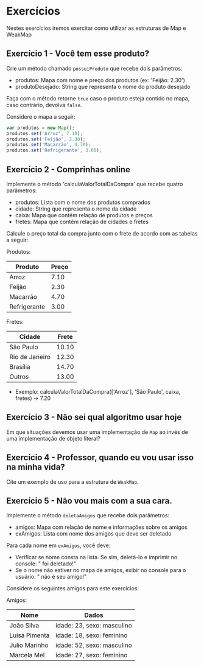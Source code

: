 # Exercícios

Nestes exercícios iremos exercitar como utilizar as estruturas de Map e WeakMap

## Exercício 1 - Você tem esse produto?
Crie um método chamado `possuiProduto` que recebe dois parâmetros:
- produtos: Mapa com nome e preço dos produtos (ex: 'Feijão: 2.30')
- produtoDesejado: String que representa o nome do produto desejado

Faça com o método retorne `true` caso o produto esteja contido no mapa, caso contrário, devolva `false`.

Considere o mapa a seguir:
``` javascript
var produtos = new Map();
produtos.set('Arroz', 7.10);
produtos.set('Feijão', 2.30);
produtos.set('Macarrão', 4.70);
produtos.set('Refrigerante', 3.00);
```

## Exercício 2 - Comprinhas online
Implemente o método 'calculaValorTotalDaCompra' que recebe quatro parâmetros:
- produtos: Lista com o nome dos produtos comprados
- cidade: String que representa o nome da cidade
- caixa: Mapa que contém relação de produtos e preços
- fretes: Mapa que contém relação de cidades e fretes

Calcule o preço total da compra junto com o frete de acordo com as tabelas a seguir:

Produtos:

|Produto|Preço|
|----|----|
|Arroz|7.10|
|Feijão|2.30|
|Macarrão|4.70|
|Refrigerante|3.00|

Fretes:

|Cidade|Frete|
|----|----|
|São Paulo|10.10|
|Rio de Janeiro|12.30|
|Brasília|14.70|
|Outros|13.00|

* Exemplo: calculaValorTotalDaCompra(['Arroz'], 'São Paulo', caixa, fretes) → 7.20

## Exercício 3 - Não sei qual algoritmo usar hoje
Em que situações devemos usar uma implementação de `Map` ao invés de uma implementação de objeto literal?

## Exercício 4 - Professor, quando eu vou usar isso na minha vida?
Cite um exemplo de uso para a estrutura de `WeakMap`.

## Exercício 5 - Não vou mais com a sua cara.
Implemente o método `deletaAmigos` que recebe dois parâmetros:
- amigos: Mapa com relação de nome e informações sobre os amigos
- exAmigos: Lista com nome dos amigos que deve ser deletado

Para cada nome em `exAmigos`, você deve:
- Verificar se nome consta na lista. Se sim, deletá-lo e imprimir no console: "<nome> foi deletado!"
- Se o nome não estiver no mapa de amigos, exibir no console para o usuário: "<nome> não é seu amigo!"

Considere os seguintes amigos para este exercícios:

Amigos:

|Nome|Dados|
|----|----|
|João Silva|idade: 23, sexo: masculino|
|Luisa Pimenta|idade: 18, sexo: feminino|
|Julio Marinho|idade: 52, sexo: masculino|
|Marcela Mel|idade: 27, sexo: feminino|